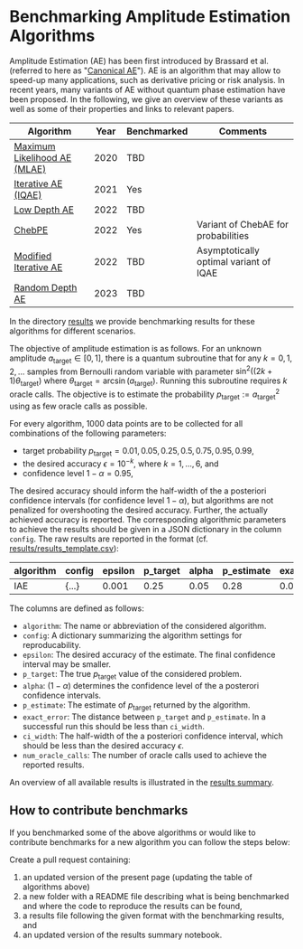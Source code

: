 # Benchmarking Amplitude Estimation Algorithms

Amplitude Estimation (AE) has been first introduced by Brassard et al. (referred to here as "[Canonical AE](https://arxiv.org/abs/quant-ph/0005055)").
AE is an algorithm that may allow to speed-up many applications, such as derivative pricing or risk analysis.
In recent years, many variants of AE without quantum phase estimation have been proposed.
In the following, we give an overview of these variants as well as some of their properties and links to relevant papers.


| Algorithm | Year | Benchmarked | Comments |
|-----------|------|-------------|----------|
| [Maximum Likelihood AE (MLAE)](https://link.springer.com/article/10.1007/s11128-019-2565-2) | 2020 | TBD |                                        |
| [Iterative AE (IQAE)](https://www.nature.com/articles/s41534-021-00379-1)                   | 2021 | Yes |                                        |
| [Low Depth AE](https://quantum-journal.org/papers/q-2022-06-27-745/)                        | 2022 | TBD |                                        |
| [ChebPE](https://arxiv.org/abs/2207.08628)                                                  | 2022 | Yes | Variant of ChebAE for probabilities    |
| [Modified Iterative AE](https://arxiv.org/abs/2208.14612)                                   | 2022 | TBD | Asymptotically optimal variant of IQAE |
| [Random Depth AE](https://arxiv.org/abs/2301.00528)                                         | 2023 | TBD |                                        |

In the directory [results](/monte_carlo_simulation/algorithms/results/) we provide benchmarking results for these algorithms for different scenarios.

The objective of amplitude estimation is as follows. For an unknown amplitude $a_\text{target} \in [0,1]$, there is a quantum subroutine that for any $k = 0,1,2,...$ samples from Bernoulli random variable with parameter $\sin^2( (2k+1) \theta_\text{target}  )$ where $\theta_\text{target} = \arcsin(a_\text{target})$. Running this subroutine requires $k$ oracle calls. The objective is to estimate the probability $p_\text{target} := a^2_\text{target}$ using as few oracle calls as possible.

For every algorithm, 1000 data points are to be collected for all combinations of the following parameters:
- target probability $p_\text{target} = 0.01, 0.05, 0.25, 0.5, 0.75, 0.95, 0.99$,
- the desired accuracy $\epsilon = 10^{-k},$ where $k = 1, ..., 6$, and
- confidence level $1-\alpha = 0.95$,

The desired accuracy should inform the half-width of the a posteriori confidence intervals (for confidence level $1-\alpha$), but algorithms are not penalized for overshooting the desired accuracy. Further, the actually achieved accuracy is reported. The corresponding algorithmic parameters to achieve the results should be given in a JSON dictionary in the column `config`.
The raw results are reported in the format (cf. [results/results_template.csv](results/results_template.csv)):


| algorithm | config | epsilon | p_target | alpha | p_estimate | exact_error | ci_width    | num_oracle_calls |
|-----------|--------|---------|----------|-------|------------|-------------|-------------|------------------|
| IAE       | {...}  | 0.001   | 0.25     | 0.05  | 0.28       | 0.03        | 0.12        | 100              |

The columns are defined as follows:
- `algorithm`: The name or abbreviation of the considered algorithm.
- `config`: A dictionary summarizing the algorithm settings for reproducability.
- `epsilon`: The desired accuracy of the estimate. The final confidence interval may be smaller. 
- `p_target`: The true $p_\text{target}$ value of the considered problem.
- `alpha`: $(1-\alpha)$ determines the confidence level of the a posterori confidence intervals.
- `p_estimate`: The estimate of $p_\text{target}$ returned by the algorithm.
- `exact_error`: The distance between `p_target` and `p_estimate`. In a successful run this should be less than `ci_width`.
- `ci_width`: The half-width of the a posteriori confidence interval, which should be less than the desired accuracy $\epsilon$.
- `num_oracle_calls`: The number of oracle calls used to achieve the reported results.

An overview of all available results is illustrated in the [results summary](results_summary.ipynb).


## How to contribute benchmarks

If you benchmarked some of the above algorithms or would like to contribute benchmarks for a new algorithm you can follow the steps below:

Create a pull request containing:
1. an updated version of the present page (updating the table of algorithms above)
2. a new folder with a README file describing what is being benchmarked and where the code to reproduce the results can be found,
3. a results file following the given format with the benchmarking results, and
4. an updated version of the results summary notebook.

